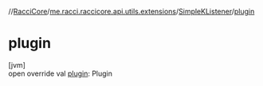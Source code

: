//[RacciCore](../../../index.md)/[me.racci.raccicore.api.utils.extensions](../index.md)/[SimpleKListener](index.md)/[plugin](plugin.md)

# plugin

[jvm]\
open override val [plugin](plugin.md): Plugin

